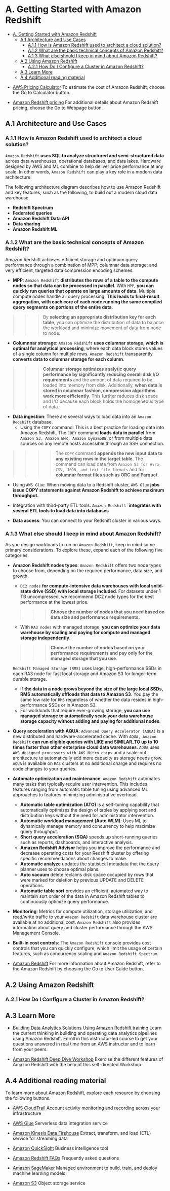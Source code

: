 # A. Getting Started with Amazon Redshift
- [A. Getting Started with Amazon Redshift](#a-getting-started-with-amazon-redshift)
  - [A.1 Architecture and Use Cases](#a1-architecture-and-use-cases)
    - [A.1.1 How is Amazon Redshift used to architect a cloud solution?](#a11-how-is-amazon-redshift-used-to-architect-a-cloud-solution)
    - [A.1.2 What are the basic technical concepts of Amazon Redshift?](#a12-what-are-the-basic-technical-concepts-of-amazon-redshift)
    - [A.1.3 What else should I keep in mind about Amazon Redshift?](#a13-what-else-should-i-keep-in-mind-about-amazon-redshift)
  - [A.2 Using Amazon Redshift](#a2-using-amazon-redshift)
    - [A.2.1 How Do I Configure a Cluster in Amazon Redshift?](#a21-how-do-i-configure-a-cluster-in-amazon-redshift)
  - [A.3 Learn More](#a3-learn-more)
  - [A.4 Additional reading material](#a4-additional-reading-material)

* [AWS Pricing Calculator](https://calculator.aws/#/createCalculator/Redshift)
To estimate the cost of Amazon Redshift, choose the Go to Calculator button.

* [Amazon Redshift pricing](https://aws.amazon.com/redshift/pricing/)
For additional details about Amazon Redshift pricing, choose the Go to Webpage button.

## A.1 Architecture and Use Cases
### A.1.1 How is Amazon Redshift used to architect a cloud solution?
``Amazon Redshift`` **uses SQL to analyze structured and semi-structured data** across data warehouses, operational databases, and data lakes. Hardware designed by AWS and ML combine to help deliver price performance at any scale. In other words, ``Amazon Redshift`` can play a key role in a modern data architecture.

The following architecture diagram describes how to use Amazon Redshift and key features, such as the following, to build out a modern cloud data warehouse.

* **Redshift Spectrum**
* **Federated queries**
* **Amazon Redshift Data API**
* **Data sharing**
* **Amazon Redshift ML**

### A.1.2 What are the basic technical concepts of Amazon Redshift?

Amazon Redshift achieves efficient storage and optimum query performance through a combination of MPP; columnar data storage; and very efficient, targeted data compression encoding schemes.

* **MPP**: ``Amazon Redshift`` **distributes the rows of a table to the compute nodes so that data can be processed in parallel**. With ``MPP``, **you can quickly run queries that operate on large amounts of data**. Multiple compute nodes handle all query processing. **This leads to final-result aggregation, with each core of each node running the same compiled query segments on portions of the entire data**. 
>>> By **selecting an appropriate distribution key for each table**, you can optimize the distribution of data to balance the workload and minimize movement of data from node to node.

* **Columnnar strorage**: ``Amazon Redshift`` **uses columnar storage, which is optimal for analytical processing**, where each data block stores values of a single column for multiple rows. ``Amazon Redshift`` transparently **converts data to columnar storage for each column**. 
>>> **Columnar storage optimizes analytic query performance by significantly reducing overall disk I/O requirements** and the amount of data required to be loaded into memory from disk. 
Additionally, **when data is stored in columnar fashion, compression algorithms work more efficiently**. This further reduces disk space and I/O because each block holds the homogeneous type of data.

* **Data ingestion**: There are several ways to load data into an ``Amazon Redshift`` database. 
  * Using the ``COPY`` command: This is a best practice for loading data into Amazon Redshift. The ``COPY`` command **loads data in parallel** from ``Amazon S3, Amazon EMR, Amazon DynamoDB``, or from multiple data sources on any remote hosts accessible through an SSH connection. 
>>>> The ``COPY`` command **appends the new input data to any existing rows in the target table**. The command can load data from ``Amazon S3 for Avro, CSV, JSON, and text file formats`` and for **columnar format files such as ORC and Parquet**.
>
  * Using ``AWS Glue``: When moving data to a Redshift cluster, ``AWS Glue`` **jobs issue COPY statements against Amazon Redshift to achieve maximum throughput.**
  
  * Integration with third-party ETL tools: ``Amazon Redshift`` `**integrates with several ETL tools to load data into databases** 

* **Data access**: You can connect to your Redshift cluster in various ways.

### A.1.3 What else should I keep in mind about Amazon Redshift?

As you design workloads to run on ``Amazon Redshift``, keep in mind some primary considerations. To explore these, expand each of the following five categories.

* **Amazon Redshift nodes types**: ``Amazon Redshift`` offers two node types to choose from, depending on the required performance, data size, and growth. 
  * ``DC2 nodes`` **for compute-intensive data warehouses with local solid-state drive (SSD) with local storage included**. For datasets under 1 TB uncompressed, we recommend DC2 node types for the best performance at the lowest price. 
  >>> **Choose the number of nodes that you need based on data size and performance requirements.**
  * With ``RA3 nodes`` with managed storage, **you can optimize your data warehouse by scaling and paying for compute and managed storage independently**.
  >>> **Choose the number of nodes based on your performance requirements and pay only for the managed storage that you use**.

  ``Redshift Managed Storage (RMS)`` uses large, high-performance SSDs in each RA3 node for fast local storage and Amazon S3 for longer-term durable storage.
    * If **the data in a node grows beyond the size of the large local SSDs, RMS automatically offloads that data to Amazon S3**. You pay the same low rate for ``RMS`` regardless of whether the data resides in high-performance SSDs or in Amazon S3. 
   * For workloads that require ever-growing storage, **you can use managed storage to automatically scale your data warehouse storage capacity without adding and paying for additional nodes**.

* **Query acceleration  with AQUA**: ``Advanced Query Accelerator (AQUA)`` is a new distributed and hardware-accelerated cache. With ``AQUA, Amazon Redshift`` **can run eligible queries with LIKE and SIMILAR_TO up to 10 times faster than other enterprise cloud data warehouses**. ``AQUA`` uses ``AWS designed processors with AWS Nitro chips`` and a scale-out architecture to automatically add more capacity as storage needs grow. ``AQUA`` is available on ``RA3`` clusters at no additional charge and requires no code changes to your queries.

* **Automate optimization and maintenance**: ``Amazon Redshift`` automates many tasks that typically require user intervention. This includes features ranging from automatic table tuning using advanced ML approaches to features minimizing administrative overhead. 
  * **Automatic table optimization (ATO)** is a self-tuning capability that automatically optimizes the design of tables by applying sort and distribution keys without the need for administrator intervention.
  * **Automatic workload management (Auto WLM)**:  Uses ML to dynamically manage memory and concurrency to help maximize query throughput.
  * **Short query acceleration (SQA)** speeds up short-running queries such as reports, dashboards, and interactive analysis.
  * **Amazon Redshift Advisor** helps you improve the performance and decrease operating costs for your Redshift cluster by offering specific recommendations about changes to make.
  * **Automatic analyze** updates the statistical metadata that the query planner uses to choose optimal plans.
  * **Auto vacuum** delete reclaims disk space occupied by rows that were marked for deletion by previous UPDATE and DELETE operations.
  * **Automatic table sort** provides an efficient, automated way to maintain sort order of the data in Amazon Redshift tables to continuously optimize query performance.
* **Monitoring**: Metrics for compute utilization, storage utilization, and read/write traffic to your ``Amazon Redshift`` data warehouse cluster are available at no additional cost. ``Amazon Redshift`` also provides information about query and cluster performance through the AWS Management Console.
* **Built-in cost controls**: The ``Amazon Redshift`` console provides cost controls that you can quickly configure, which limit the usage of certain features, such as concurrency scaling and ``Amazon Redshift Spectrum``.

* [Amazon Redshift](https://docs.aws.amazon.com/redshift/latest/gsg/getting-started.html)
For more information about Amazon Redshift, refer to the Amazon Redshift by choosing the Go to User Guide button.

## A.2 Using Amazon Redshift
### A.2.1 How Do I Configure a Cluster in Amazon Redshift?

## A.3 Learn More

* [Building Data Analytics Solutions Using Amazon Redshift training](https://aws.amazon.com/training/classroom/building-data-analytics-solutions-using-amazon-redshift/)
Learn the current thinking in building and operating data analytics pipelines using Amazon Redshift. Enroll in this instructor-led course to get your questions answered in real time from an AWS instructor and to learn from your peers. 

* [Amazon Redshift Deep Dive Workshop](https://catalog.us-east-1.prod.workshops.aws/workshops/380e0b8a-5d4c-46e3-95a8-82d68cf5789a/en-US)
Exercise the different features of Amazon Redshift with the help of this self-directed Workshop. 

## A.4 Additional reading material

To learn more about Amazon Redshift, explore each resource by choosing the following buttons.

* [AWS CloudTrail](https://aws.amazon.com/cloudtrail/)
Account activity monitoring and recording across your  infrastructure

* [AWS Glue](https://aws.amazon.com/glue/)
Serverless data integration service

* [Amazon Kinesis Data Firehouse](https://aws.amazon.com/kinesis/data-firehose/)
Extract, transform, and load (ETL) service for streaming data

* [Amazon QuickSight](https://aws.amazon.com/quicksight/)
Business intelligence tool

* [Amazon Redshift FAQs](https://aws.amazon.com/redshift/faqs/)
Frequently asked questions

* [Amazon SageMaker](https://aws.amazon.com/pm/sagemaker/)
Managed environment to build, train, and deploy machine learning models

* [Amazon S3](https://aws.amazon.com/s3/)
Object storage service